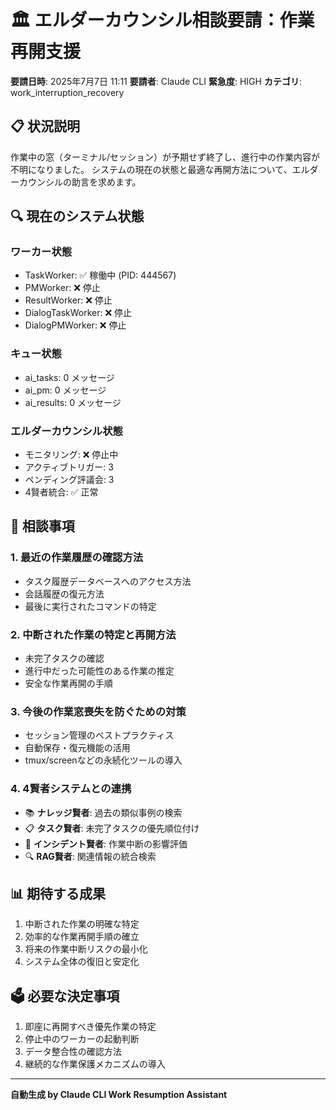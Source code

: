 # 🏛️ エルダーカウンシル相談要請：作業再開支援

**要請日時**: 2025年7月7日 11:11
**要請者**: Claude CLI
**緊急度**: HIGH
**カテゴリ**: work_interruption_recovery

## 📋 状況説明

作業中の窓（ターミナル/セッション）が予期せず終了し、進行中の作業内容が不明になりました。
システムの現在の状態と最適な再開方法について、エルダーカウンシルの助言を求めます。

## 🔍 現在のシステム状態

### ワーカー状態
- TaskWorker: ✅ 稼働中 (PID: 444567)
- PMWorker: ❌ 停止
- ResultWorker: ❌ 停止
- DialogTaskWorker: ❌ 停止
- DialogPMWorker: ❌ 停止

### キュー状態
- ai_tasks: 0 メッセージ
- ai_pm: 0 メッセージ
- ai_results: 0 メッセージ

### エルダーカウンシル状態
- モニタリング: ❌ 停止中
- アクティブトリガー: 3
- ペンディング評議会: 3
- 4賢者統合: ✅ 正常

## 🙏 相談事項

### 1. 最近の作業履歴の確認方法
- タスク履歴データベースへのアクセス方法
- 会話履歴の復元方法
- 最後に実行されたコマンドの特定

### 2. 中断された作業の特定と再開方法
- 未完了タスクの確認
- 進行中だった可能性のある作業の推定
- 安全な作業再開の手順

### 3. 今後の作業窓喪失を防ぐための対策
- セッション管理のベストプラクティス
- 自動保存・復元機能の活用
- tmux/screenなどの永続化ツールの導入

### 4. 4賢者システムとの連携
- 📚 **ナレッジ賢者**: 過去の類似事例の検索
- 📋 **タスク賢者**: 未完了タスクの優先順位付け
- 🚨 **インシデント賢者**: 作業中断の影響評価
- 🔍 **RAG賢者**: 関連情報の統合検索

## 📊 期待する成果

1. 中断された作業の明確な特定
2. 効率的な作業再開手順の確立
3. 将来の作業中断リスクの最小化
4. システム全体の復旧と安定化

## 🗳️ 必要な決定事項

1. 即座に再開すべき優先作業の特定
2. 停止中のワーカーの起動判断
3. データ整合性の確認方法
4. 継続的な作業保護メカニズムの導入

---

**自動生成 by Claude CLI Work Resumption Assistant**
